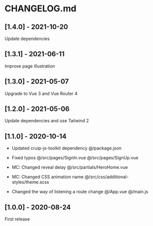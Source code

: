 # CHANGELOG.md

## [1.4.0] - 2021-10-20
Update dependencies

## [1.3.1] - 2021-06-11

Improve page illustration

## [1.3.0] - 2021-05-07

Upgrade to Vue 3 and Vue Router 4

## [1.2.0] - 2021-05-06

Update dependencies and use Tailwind 2

## [1.1.0] - 2020-10-14

- Updated cruip-js-toolkit dependency
@/package.json

- Fixed typos
@/src/pages/SignIn.vue
@/src/pages/SignUp.vue

- MC: Changed reveal delay
@/src/partials/HeroHome.vue

- MC: Changed CSS animation name
@/src/css/additional-styles/theme.scss

- Changed the way of listening a route change
@/App.vue
@/main.js

## [1.0.0] - 2020-08-24

First release
